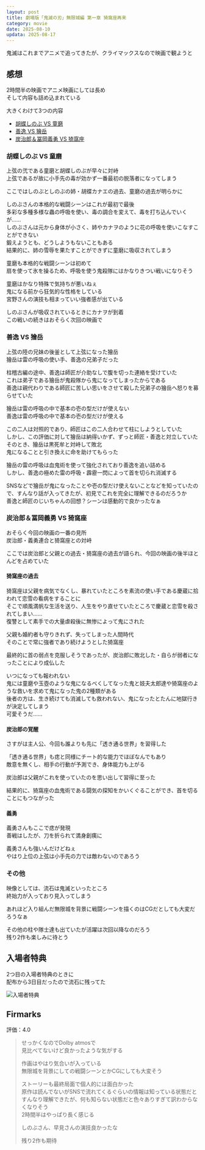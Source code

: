 ```yaml
---
layout: post
title: 劇場版「鬼滅の刃」無限城編 第一章 猗窩座再来
category: movie
date: 2025-08-10
updata: 2025-08-17
---
```


鬼滅はこれまでアニメで追ってきたが、クライマックスなので映画で観ようと

## 感想

2時間半の映画でアニメ映画にしては長め  
そして内容も詰め込まれている  

大きくわけて3つの内容

- [胡蝶しのぶ VS 童磨](#胡蝶しのぶ-vs-童磨)
- [善逸 VS 獪岳](#善逸-vs-獪岳)
- [炭治郎＆冨岡義勇 VS 猗窩座](#炭治郎冨岡義勇-vs-猗窩座)

### 胡蝶しのぶ VS 童磨

上弦の弐である童磨と胡蝶しのぶが早々に対峙  
上弦であるが故に小手先の毒が効かず一番最初の脱落者になってしまう  

ここではしのぶとしのぶの姉・胡蝶カナエの過去、童磨の過去が明らかに

しのぶさんの本格的な戦闘シーンはこれが最初で最後  
多彩な多種多様な蟲の呼吸を使い、毒の調合を変えて、毒を打ち込んでいくが……  
しのぶさんは元から身体が小さく、姉やカナヲのように花の呼吸を使いこなすことができない  
鍛えようとも、どうしようもないこともある  
結果的に、姉の雪辱を果たすことができずに童磨に吸収されてしまう

童磨も本格的な戦闘シーンは初めて  
扇を使って氷を操るため、呼吸を使う鬼殺隊にはかなりきつい戦いになりそう

童磨はかなり特殊で気持ちが悪いねぇ  
鬼になる前から狂気的な性格をしている  
宮野さんの演技も相まっていい強者感が出ている  

しのぶさんが吸収されているときにカナヲが到着  
この戦いの続きはおそらく次回の映画で

### 善逸 VS 獪岳

上弦の陸の兄妹の後釜として上弦になった獪岳  
獪岳は雷の呼吸の使い手、善逸の兄弟子だった  

柱稽古編の途中、善逸は師匠が介助なしで腹を切った連絡を受けていた  
これは弟子である獪岳が鬼殺隊から鬼になってしまったからである  
善逸は親代わりである師匠に苦しい思いをさせて殺した兄弟子の獪岳へ怒りを募らせていた

獪岳は雷の呼吸の中で基本の壱の型だけが使えない  
善逸は雷の呼吸の中で基本の壱の型だけが使える  

この二人は対照的であり、師匠はこの二人合わせて柱にしようとしていた  
しかし、この評価に対して獪岳は納得いかず、ずっと師匠・善逸と対立していた  
そのとき、獪岳は黒死牟と対峙して敗北  
鬼になることと引き換えに命を助けてもらった  

獪岳の雷の呼吸は血鬼術を使って強化されており善逸を追い詰める  
しかし、善逸の極めた雷の呼吸・霹靂一閃によって首を切られ消滅する

SNSなどで獪岳が鬼になったことや壱の型だけ使えないことなどを知っていたので、すんなり話が入ってきたが、初見でこれを完全に理解できるのだろうか  
善逸と師匠のじいちゃんの回想？シーンは感動的で良かったなぁ

### 炭治郎＆冨岡義勇 VS 猗窩座

おそらく今回の映画の一番の見所  
炭治郎・義勇連合と猗窩座との対峙

ここでは炭治郎と父親との過去・猗窩座の過去が語られ、今回の映画の後半ほとんどを占めていた

#### 猗窩座の過去

猗窩座は父親を病気でなくし、暴れていたところを素流の使い手である慶蔵に拾われて恋雪の看病をすることに  
そこで順風満帆な生活を送り、人生をやり直せていたところで慶蔵と恋雪を殺されてしまい……  
復讐として素手での大量虐殺後に無惨によって鬼にされた

父親も婚約者も守りきれず、失ってしまった人間時代  
そのことで常に強者であり続けようとした猗窩座

最終的に首の弱点を克服しそうであったが、炭治郎に敗北した・自らが弱者になったことにより成仏した

いつになっても報われない  
鬼には童磨や玉壺のような鬼になるべくしてなった鬼と妓夫太郎達や猗窩座のような救いを求めて鬼になった鬼の2種類がある  
後者の方は、生き続けても消滅しても救われない、鬼になったとたんに地獄行きが決定してしまう  
可愛そうだ……

#### 炭治郎の覚醒

さすがは主人公、今回も誰よりも先に「透き通る世界」を習得した

「透き通る世界」も痣と同様にチート的な能力でほぼなんでもあり  
敵意を無くし、相手の行動が予測でき、身体能力も上がる  

炭治郎は父親がこれを使っていたのを思い出して習得に至った

結果的に、猗窩座の血鬼術である闘気の探知をかいくぐることができ、首を切ることにもつながった

#### 義勇

義勇さんもここで痣が発現  
善戦はしたが、刀を折られて満身創痍に

義勇さんも強いんだけどねぇ  
やはり上位の上弦は小手先の力では敵わないのであろう

### その他

映像としては、流石は鬼滅といったところ  
終始力が入っており見入ってしまう

あれほど入り組んだ無限城を背景に戦闘シーンを描くのはCGだとしても大変だろうなぁ  

その他の柱や隊士達も出ていたが活躍は次回以降なのだろう  
残り2作も楽しみに待とう

## 入場者特典

2つ目の入場者特典のときに  
配布から3日目だったので流石に残ってた

![入場者特典]({{site.baseurl}}/pic/posts/other/2025-08-10-kimetsu_goods.jpg)

## Firmarks

評価：4.0

> せっかくなのでDolby atmosで  
> 見比べてないけど良かったような気がする
>
> 作画はやはり気合いが入っている  
> 無限城を背景にしての戦闘シーンとかCGにしても大変そう
>
> ストーリーも最終局面で個人的には面白かった  
> 原作は読んでないがSNSで流れてくるぐらいの情報は知っている状態だとすんなり理解できたが、何も知らない状態だと色々ありすぎて訳わからなくなりそう  
> 2時間半はやっぱり長く感じる
>
> しのぶさん、早見さんの演技良かったな
>
> 残り2作も期待
